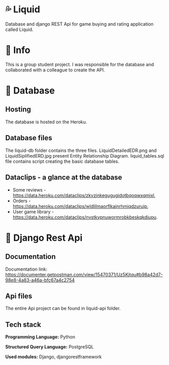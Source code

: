 # 💦 Liquid 

Database and django REST Api for game buying and rating application called Liquid.
# 💬 Info
This is a group student project. I was responsible for the database and collaborated with a colleague to create the API.
# 📄 Database
## Hosting
The database is hosted on the Heroku.
## Database files
The liquid-db folder contains the three files. LiquidDetailedEDR.png and LiquidSiplifiedERD.jpg present Entity Relationship Diagram. 
liquid_tables.sql file contains script creating the basic database tables.
## Dataclips - a glance at the database
* Some reviews - https://data.heroku.com/dataclips/zkvzjnkegugugidotbqoqwxqmixl,
* Orders - https://data.heroku.com/dataclips/wldlilmaorflkajnrhmiqdzuruip,
* User game library - https://data.heroku.com/dataclips/nvstkypnuwormrobkbeskqkdiupu.
# 🔬 Django Rest Api
## Documentation
Documentation link: https://documenter.getpostman.com/view/15470371/Uz5Kjtqu#b98a42d7-98e8-4a83-a46a-bfc67a4c2754
## Api files
The entire Api project can be found in liquid-api folder.

## Tech stack
**Programming Language:** Python

**Structured Query Language:** PostgreSQL

**Used modules:** Django, djangorestframework

